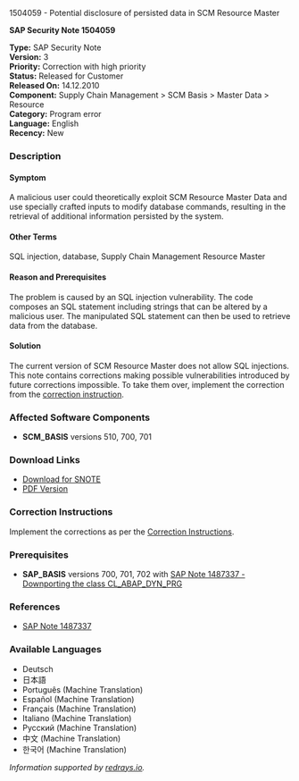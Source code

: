 1504059 - Potential disclosure of persisted data in SCM Resource Master

**SAP Security Note 1504059**

**Type:** SAP Security Note  
**Version:** 3  
**Priority:** Correction with high priority  
**Status:** Released for Customer  
**Released On:** 14.12.2010  
**Component:** Supply Chain Management > SCM Basis > Master Data > Resource  
**Category:** Program error  
**Language:** English  
**Recency:** New  

### Description

#### Symptom
A malicious user could theoretically exploit SCM Resource Master Data and use specially crafted inputs to modify database commands, resulting in the retrieval of additional information persisted by the system.

#### Other Terms
SQL injection, database, Supply Chain Management Resource Master

#### Reason and Prerequisites
The problem is caused by an SQL injection vulnerability. The code composes an SQL statement including strings that can be altered by a malicious user. The manipulated SQL statement can then be used to retrieve data from the database.

#### Solution
The current version of SCM Resource Master does not allow SQL injections.  
This note contains corrections making possible vulnerabilities introduced by future corrections impossible. To take them over, implement the correction from the [correction instruction](https://me.sap.com/corrins/0001504059/425).

### Affected Software Components
- **SCM_BASIS** versions 510, 700, 701

### Download Links
- [Download for SNOTE](https://notesdownloads.sap.com/note/0040000008902892017)
- [PDF Version](https://userapps.support.sap.com/sap/support/sfm/notes/print/0001504059?language=en-US&token=1405964BA4D74F96C63B2CA6DEEDDD7B)

### Correction Instructions
Implement the corrections as per the [Correction Instructions](https://me.sap.com/corrins/0001504059/425).

### Prerequisites
- **SAP_BASIS** versions 700, 701, 702 with [SAP Note 1487337 - Downporting the class CL_ABAP_DYN_PRG](https://me.sap.com/notes/1487337)

### References
- [SAP Note 1487337](https://me.sap.com/notes/1487337)

### Available Languages
- Deutsch
- 日本語
- Português (Machine Translation)
- Español (Machine Translation)
- Français (Machine Translation)
- Italiano (Machine Translation)
- Русский (Machine Translation)
- 中文 (Machine Translation)
- 한국어 (Machine Translation)

*Information supported by [redrays.io](https://redrays.io).*